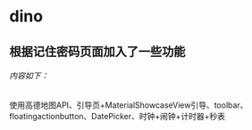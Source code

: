 # dino
## 根据记住密码页面加入了一些功能   
###### 内容如下：
  使用高德地图API、引导页+MaterialShowcaseView引导、toolbar、     
  floatingactionbutton、DatePicker、时钟+闹钟+计时器+秒表
